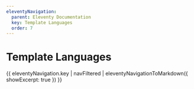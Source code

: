 ```yaml
---
eleventyNavigation:
  parent: Eleventy Documentation
  key: Template Languages
  order: 7
---
```

# Template Languages

<div class="elv-page-toc">

{{ eleventyNavigation.key | navFiltered | eleventyNavigationToMarkdown({ showExcerpt: true }) }}

</div>